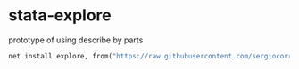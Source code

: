 # stata-explore
prototype of using describe by parts


```stata
net install explore, from("https://raw.githubusercontent.com/sergiocorreia/stata-explore/master")
```
